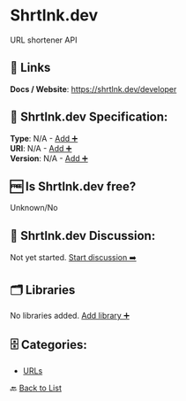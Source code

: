 # Shrtlnk.dev

URL shortener API

##  🔗 Links
**Docs / Website**: https://shrtlnk.dev/developer

## 🧬 Shrtlnk.dev Specification:
**Type**: N/A - [Add ➕](https://github.com/apis-list/apis-list/edit/main/apis/shrtlnk-dev/shrtlnk-dev.yaml)  
**URI**: N/A - [Add ➕](https://github.com/apis-list/apis-list/edit/main/apis/shrtlnk-dev/shrtlnk-dev.yaml)  
**Version**: N/A - [Add ➕](https://github.com/apis-list/apis-list/edit/main/apis/shrtlnk-dev/shrtlnk-dev.yaml)

## 🆓 Is Shrtlnk.dev free?
 Unknown/No 

## 💬 Shrtlnk.dev Discussion:
Not yet started. [Start discussion ➡️](https://github.com/apis-list/apis-list/discussions/new)

## 🗂️ Libraries

No libraries added. [Add library ➕](https://github.com/apis-list/apis-list/edit/main/apis/shrtlnk-dev/shrtlnk-dev.yaml)    


## 🗄️ Categories:
- [URLs](https://github.com/apis-list/apis-list#urls-)

🔙  [Back to List](https://github.com/apis-list/apis-list)
